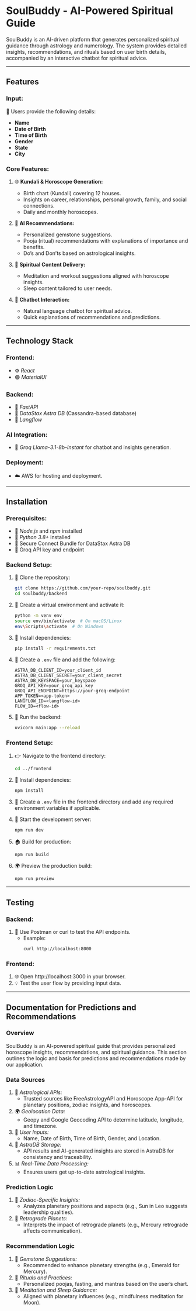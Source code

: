 # SoulBuddy - AI-Powered Spiritual Guide

SoulBuddy is an AI-driven platform that generates personalized spiritual guidance through astrology and numerology. The system provides detailed insights, recommendations, and rituals based on user birth details, accompanied by an interactive chatbot for spiritual advice.

---

## Features

### Input:
📝 Users provide the following details:
- **Name**
- **Date of Birth**
- **Time of Birth**
- **Gender**
- **State**
- **City**

### Core Features:
1. 🌐 **Kundali & Horoscope Generation:**
   - Birth chart (Kundali) covering 12 houses.
   - Insights on career, relationships, personal growth, family, and social connections.
   - Daily and monthly horoscopes.

2. 🔮 **AI Recommendations:**
   - Personalized gemstone suggestions.
   - Pooja (ritual) recommendations with explanations of importance and benefits.
   - Do’s and Don’ts based on astrological insights.

3. 🌿 **Spiritual Content Delivery:**
   - Meditation and workout suggestions aligned with horoscope insights.
   - Sleep content tailored to user needs.

4. 🤖 **Chatbot Interaction:**
   - Natural language chatbot for spiritual advice.
   - Quick explanations of recommendations and predictions.

---

## Technology Stack

### Frontend:
- ⚙️ *React*
- 🟣 *MaterialUI*

### Backend:
- 🤖 *FastAPI*
- 📂 *DataStax Astra DB* (Cassandra-based database)
- 📂 *Langflow*

### AI Integration:
- 🌌 *Groq Llama-3.1-8b-Instant* for chatbot and insights generation.

### Deployment:
- ☁️ AWS for hosting and deployment.

---

## Installation

### Prerequisites:
- 🔄 *Node.js* and *npm* installed
- 🔧 *Python 3.8+* installed
- 📂 Secure Connect Bundle for DataStax Astra DB
- 🌌 Groq API key and endpoint

### Backend Setup:
1. 📂 Clone the repository:
   ```bash
   git clone https://github.com/your-repo/soulbuddy.git
   cd soulbuddy/backend
   ```

2. 💪 Create a virtual environment and activate it:
   ```bash
   python -m venv env
   source env/bin/activate  # On macOS/Linux
   env\Scripts\activate  # On Windows
   ```

3. 🔄 Install dependencies:
   ```bash
   pip install -r requirements.txt
   ```

4. 📂 Create a `.env` file and add the following:
   ```plaintext
   ASTRA_DB_CLIENT_ID=your_client_id
   ASTRA_DB_CLIENT_SECRET=your_client_secret
   ASTRA_DB_KEYSPACE=your_keyspace
   GROQ_API_KEY=your_groq_api_key
   GROQ_API_ENDPOINT=https://your-groq-endpoint
   APP_TOKEN=<app-token>
   LANGFLOW_ID=<langflow-id>
   FLOW_ID=<flow-id>
   ```

5. 🚀 Run the backend:
   ```bash
   uvicorn main:app --reload
   ```

### Frontend Setup:
1. 👉 Navigate to the frontend directory:
   ```bash
   cd ../frontend
   ```

2. 🔄 Install dependencies:
   ```bash
   npm install
   ```

3. 📂 Create a `.env` file in the frontend directory and add any required environment variables if applicable.

4. 🌟 Start the development server:
   ```bash
   npm run dev
   ```

5. 🏠 Build for production:
   ```bash
   npm run build
   ```

6. 🌍 Preview the production build:
   ```bash
   npm run preview
   ```
---

## Testing

### Backend:
1. 🔄 Use Postman or curl to test the API endpoints.
   - Example:
     ```bash
     curl http://localhost:8000
     ```

### Frontend:
1. 🌐 Open http://localhost:3000 in your browser.
2. 💡 Test the user flow by providing input data.

---

## Documentation for Predictions and Recommendations

### Overview
SoulBuddy is an AI-powered spiritual guide that provides personalized horoscope insights, recommendations, and spiritual guidance. This section outlines the logic and basis for predictions and recommendations made by our application.

### Data Sources
1. 🔬 *Astrological APIs:*
   - Trusted sources like FreeAstrologyAPI and Horoscope App-API for planetary positions, zodiac insights, and horoscopes.
2. 🌍 *Geolocation Data:*
   - Geopy and Google Geocoding API to determine latitude, longitude, and timezone.
3. 📝 *User Inputs:*
   - Name, Date of Birth, Time of Birth, Gender, and Location.
4. 📂 *AstraDB Storage:*
   - API results and AI-generated insights are stored in AstraDB for consistency and traceability.
5. 📊 *Real-Time Data Processing:*
   - Ensures users get up-to-date astrological insights.

### Prediction Logic
1. 🌌 *Zodiac-Specific Insights:*
   - Analyzes planetary positions and aspects (e.g., Sun in Leo suggests leadership qualities).
2. 🔮 *Retrograde Planets:*
   - Interprets the impact of retrograde planets (e.g., Mercury retrograde affects communication).

### Recommendation Logic
1. 🔮 *Gemstone Suggestions:*
   - Recommended to enhance planetary strengths (e.g., Emerald for Mercury).
2. 🌟 *Rituals and Practices:*
   - Personalized poojas, fasting, and mantras based on the user’s chart.
3. 🌿 *Meditation and Sleep Guidance:*
   - Aligned with planetary influences (e.g., mindfulness meditation for Moon).


